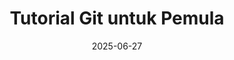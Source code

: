 ---
title: "Tutorial Git untuk Pemula"
date: 2025-06-27
thumbnail: "/img/thumbnail/nodejs.svg"
platform: "Multi"
articles: 5
level: "Pemula"
description: "Pelajari dasar-dasar version control dengan Git untuk pemula."
layout: single-tutorial
---